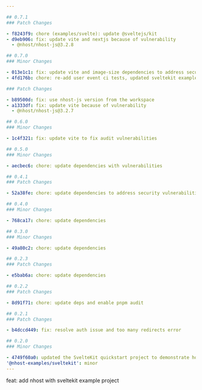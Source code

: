 ```yaml
---

## 0.7.1
### Patch Changes

- f8243f9: chore (examples/svelte): update @sveltejs/kit
- d9eb906: fix: update vite and nextjs because of vulnerability
  - @nhost/nhost-js@3.2.8

## 0.7.0
### Minor Changes

- 013e1c1: fix: update vite and image-size dependencies to address security audit vulnerabilities
- 4fd176b: chore: re-add user event ci tests, updated sveltekit example tests to e2e suite

### Patch Changes

- b89500d: fix: use nhost-js version from the workspace
- a1333df: fix: update vite because of vulnerability
  - @nhost/nhost-js@3.2.7

## 0.6.0
### Minor Changes

- 1c4f321: fix: update vite to fix audit vulnerabilities

## 0.5.0
### Minor Changes

- aecbec6: chore: update dependencies with vulnerabilities

## 0.4.1
### Patch Changes

- 52a38fe: chore: update dependencies to address security vulnerabilities

## 0.4.0
### Minor Changes

- 768ca17: chore: update dependencies

## 0.3.0
### Minor Changes

- 49a80c2: chore: update dependencies

## 0.2.3
### Patch Changes

- e5bab6a: chore: update dependencies

## 0.2.2
### Patch Changes

- 8d91f71: chore: update deps and enable pnpm audit

## 0.2.1
### Patch Changes

- b4dccd449: fix: resolve auth issue and too many redirects error

## 0.2.0
### Minor Changes

- 4749f60a0: updated the SvelteKit quickstart project to demonstrate how to use the Nhost SDK on the server
'@nhost-examples/sveltekit': minor
---
```


feat: add nhost with sveltekit example project
